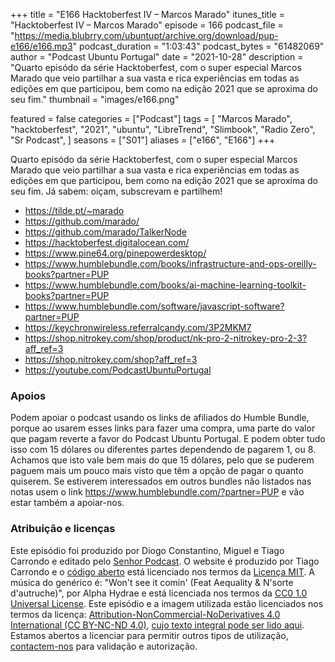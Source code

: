 +++
title = "E166 Hacktoberfest IV –  Marcos Marado"
itunes_title = "Hacktoberfest IV –  Marcos Marado"
episode = 166
podcast_file = "https://media.blubrry.com/ubuntupt/archive.org/download/pup-e166/e166.mp3"
podcast_duration = "1:03:43"
podcast_bytes = "61482069"
author = "Podcast Ubuntu Portugal"
date = "2021-10-28"
description = "Quarto episódo da série Hacktoberfest, com o super especial Marcos Marado que veio partilhar a sua vasta e rica experiências em todas as edições em que participou, bem como na edição 2021 que se aproxima do seu fim."
thumbnail = "images/e166.png"

featured = false
categories = ["Podcast"]
tags = [
  "Marcos Marado",
  "hacktoberfest",
  "2021",
  "ubuntu",
  "LibreTrend",
  "Slimbook",
  "Radio Zero",
  "Sr Podcast",
]
seasons = ["S01"]
aliases = ["e166", "E166"]
+++

Quarto episódo da série Hacktoberfest, com o super especial Marcos Marado que veio partilhar a sua vasta e rica experiências em todas as edições em que participou, bem como na edição 2021 que se aproxima do seu fim.
Já sabem: oiçam, subscrevam e partilhem!

* https://tilde.pt/~marado
* https://github.com/marado/
* https://github.com/marado/TalkerNode
* https://hacktoberfest.digitalocean.com/
* https://www.pine64.org/pinepowerdesktop/
* https://www.humblebundle.com/books/infrastructure-and-ops-oreilly-books?partner=PUP
* https://www.humblebundle.com/books/ai-machine-learning-toolkit-books?partner=PUP
* https://www.humblebundle.com/software/javascript-software?partner=PUP
* https://keychronwireless.referralcandy.com/3P2MKM7
* https://shop.nitrokey.com/shop/product/nk-pro-2-nitrokey-pro-2-3?aff_ref=3
* https://shop.nitrokey.com/shop?aff_ref=3
* https://youtube.com/PodcastUbuntuPortugal


### Apoios
Podem apoiar o podcast usando os links de afiliados do Humble Bundle, porque ao usarem esses links para fazer uma compra, uma parte do valor que pagam reverte a favor do Podcast Ubuntu Portugal.
E podem obter tudo isso com 15 dólares ou diferentes partes dependendo de pagarem 1, ou 8.
Achamos que isto vale bem mais do que 15 dólares, pelo que se puderem paguem mais um pouco mais visto que têm a opção de pagar o quanto quiserem.
Se estiverem interessados em outros bundles não listados nas notas usem o link https://www.humblebundle.com/?partner=PUP e vão estar também a apoiar-nos.

### Atribuição e licenças
Este episódio foi produzido por Diogo Constantino, Miguel e Tiago Carrondo e editado pelo [Senhor Podcast](https://senhorpodcast.pt/).
O website é produzido por Tiago Carrondo e o [código aberto](https://gitlab.com/podcastubuntuportugal/website) está licenciado nos termos da [Licença MIT](https://gitlab.com/podcastubuntuportugal/website/main/LICENSE).
A música do genérico é: "Won't see it comin' (Feat Aequality & N'sorte d'autruche)", por Alpha Hydrae e está licenciada nos termos da [CC0 1.0 Universal License](https://creativecommons.org/publicdomain/zero/1.0/).
Este episódio e a imagem utilizada estão licenciados nos termos da licença: [Attribution-NonCommercial-NoDerivatives 4.0 International (CC BY-NC-ND 4.0)](https://creativecommons.org/licenses/by-nc-nd/4.0/), [cujo texto integral pode ser lido aqui](https://creativecommons.org/licenses/by-nc-nd/4.0/legalcode). Estamos abertos a licenciar para permitir outros tipos de utilização, [contactem-nos](https://podcastubuntuportugal.org/contactos) para validação e autorização.

